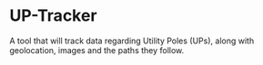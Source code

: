 # UP-Tracker
A tool that will track data regarding Utility Poles (UPs), along with geolocation, images and the paths they follow.
